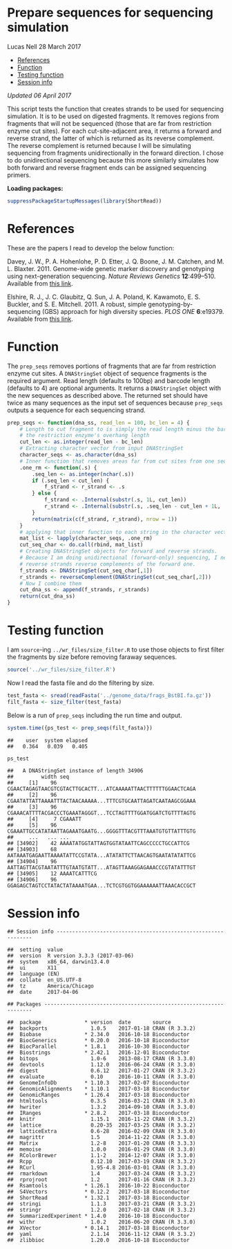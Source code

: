 Prepare sequences for sequencing simulation
================
Lucas Nell
28 March 2017

-   [References](#references)
-   [Function](#function)
-   [Testing function](#testing-function)
-   [Session info](#session-info)

*Updated 06 April 2017*

This script tests the function that creates strands to be used for sequencing simulation. It is to be used on digested fragments. It removes regions from fragments that will not be sequenced (those that are far from restriction enzyme cut sites). For each cut-site-adjacent area, it returns a forward and reverse strand, the latter of which is returned as its reverse complement. The reverse complement is returned because I will be simulating sequencing from fragments unidirectionally in the forward direction. I chose to do unidirectional sequencing because this more similarly simulates how both forward and reverse fragment ends can be assigned sequencing primers.

**Loading packages:**

``` r
suppressPackageStartupMessages(library(ShortRead))
```

References
==========

These are the papers I read to develop the below function:

Davey, J. W., P. A. Hohenlohe, P. D. Etter, J. Q. Boone, J. M. Catchen, and M. L. Blaxter. 2011. Genome-wide genetic marker discovery and genotyping using next-generation sequencing. *Nature Reviews Genetics* **12**:499–510. Available from [this link](http://dx.doi.org/10.1038/nrg3012).

Elshire, R. J., J. C. Glaubitz, Q. Sun, J. A. Poland, K. Kawamoto, E. S. Buckler, and S. E. Mitchell. 2011. A robust, simple genotyping-by-sequencing (GBS) approach for high diversity species. *PLOS ONE* **6**:e19379. Available from [this link](http://dx.plos.org/10.1371/journal.pone.0019379).

Function
========

The `prep_seqs` removes portions of fragments that are far from restriction enzyme cut sites. A `DNAStringSet` object of sequence fragments is the required argument. Read length (defaults to 100bp) and barcode length (defaults to 4) are optional arguments. It returns a `DNAStringSet` object with the new sequences as described above. The returned set should have twice as many sequences as the input set of sequences because `prep_seqs` outputs a sequence for each sequencing strand.

``` r
prep_seqs <- function(dna_ss, read_len = 100, bc_len = 4) {
    # Length to cut fragment to is simply the read length minus the barcode length and
    # the restriction enzyme's overhang length
    cut_len <- as.integer(read_len - bc_len)
    # Extracting character vector from input DNAStringSet
    character_seqs <- as.character(dna_ss)
    # Inner function that removes areas far from cut sites from one sequence
    .one_rm <- function(.s) {
        .seq_len <- as.integer(nchar(.s))
        if (.seq_len < cut_len) {
            f_strand <- r_strand <- .s
        } else {
            f_strand <- .Internal(substr(.s, 1L, cut_len))
            r_strand <- .Internal(substr(.s, .seq_len - cut_len + 1L, .seq_len))
        }
        return(matrix(c(f_strand, r_strand), nrow = 1))
    }
    # applying that inner function to each string in the character vector
    mat_list <- lapply(character_seqs, .one_rm)
    cut_seq_char <- do.call(rbind, mat_list)
    # Creating DNAStringSet objects for forward and reverse strands.
    # Because I am doing unidirectional (forward-only) sequencing, I need to make the 
    # reverse strands reverse complements of the forward one.
    f_strands <- DNAStringSet(cut_seq_char[,1])
    r_strands <- reverseComplement(DNAStringSet(cut_seq_char[,2]))
    # Now I combine them
    cut_dna_ss <- append(f_strands, r_strands)
    return(cut_dna_ss)
}
```

Testing function
================

I am `source`-ing `../wr_files/size_filter.R` to use those objects to first filter the fragments by size before removing faraway sequences.

``` r
source('../wr_files/size_filter.R')
```

Now I read the fasta file and do the filtering by size.

``` r
test_fasta <- sread(readFasta('../genome_data/frags_BstBI.fa.gz'))
filt_fasta <- size_filter(test_fasta)
```

Below is a run of `prep_seqs` including the run time and output.

``` r
system.time({ps_test <- prep_seqs(filt_fasta)})
```

    ##    user  system elapsed 
    ##   0.364   0.039   0.405

``` r
ps_test
```

    ##   A DNAStringSet instance of length 34906
    ##         width seq
    ##     [1]    96 CGAACTAGAGTAACGTCGTACTTGCACTT...ATCAAAAATTAACTTTTTTGGAACTCAGA
    ##     [2]    96 CGAATATTATTAAAATTTACTAACAAAAA...TTTCGTGCAATTAGATCAATAAGCGGAAA
    ##     [3]    96 CGAAACATTTTACGACCCTGAAATAGGGT...TCCTAGTTTTGGATGGATCTGTTTTAGTG
    ##     [4]     7 CGAAATT
    ##     [5]    96 CGAAATTGCCATATAATTAGAAATGAATG...GGGGTTTACGTTTAAATGTGTTATTTGTG
    ##     ...   ... ...
    ## [34902]    42 AAAATATGGTATTAGTGGTATAATTCAGCCCCCTGCCATTCG
    ## [34903]    68 AATAAATGAGAATTAAAATATTCCGTATA...ATATATTCTTAACAGTGAATATATATTCG
    ## [34904]    96 AATTAGTTACGTAATATTTGTAATGTATT...ATAGTTAAAGGAGAAACCCGTATATTTGT
    ## [34905]    12 AAAATCATTTCG
    ## [34906]    96 GGAGAGCTAGTCCTATACTATAAAATGAA...TCTCGTGGTGGAAAAAATTAAACACCGCT

Session info
============

    ## Session info --------------------------------------------------------------

    ##  setting  value                       
    ##  version  R version 3.3.3 (2017-03-06)
    ##  system   x86_64, darwin13.4.0        
    ##  ui       X11                         
    ##  language (EN)                        
    ##  collate  en_US.UTF-8                 
    ##  tz       America/Chicago             
    ##  date     2017-04-06

    ## Packages ------------------------------------------------------------------

    ##  package              * version  date       source        
    ##  backports              1.0.5    2017-01-18 CRAN (R 3.3.2)
    ##  Biobase              * 2.34.0   2016-10-18 Bioconductor  
    ##  BiocGenerics         * 0.20.0   2016-10-18 Bioconductor  
    ##  BiocParallel         * 1.8.1    2016-10-30 Bioconductor  
    ##  Biostrings           * 2.42.1   2016-12-01 Bioconductor  
    ##  bitops                 1.0-6    2013-08-17 CRAN (R 3.3.0)
    ##  devtools               1.12.0   2016-06-24 CRAN (R 3.3.0)
    ##  digest                 0.6.12   2017-01-27 CRAN (R 3.3.2)
    ##  evaluate               0.10     2016-10-11 CRAN (R 3.3.0)
    ##  GenomeInfoDb         * 1.10.3   2017-02-07 Bioconductor  
    ##  GenomicAlignments    * 1.10.1   2017-03-18 Bioconductor  
    ##  GenomicRanges        * 1.26.4   2017-03-18 Bioconductor  
    ##  htmltools              0.3.5    2016-03-21 CRAN (R 3.3.0)
    ##  hwriter                1.3.2    2014-09-10 CRAN (R 3.3.0)
    ##  IRanges              * 2.8.2    2017-03-18 Bioconductor  
    ##  knitr                  1.15.1   2016-11-22 CRAN (R 3.3.2)
    ##  lattice                0.20-35  2017-03-25 CRAN (R 3.3.2)
    ##  latticeExtra           0.6-28   2016-02-09 CRAN (R 3.3.0)
    ##  magrittr               1.5      2014-11-22 CRAN (R 3.3.0)
    ##  Matrix                 1.2-8    2017-01-20 CRAN (R 3.3.3)
    ##  memoise                1.0.0    2016-01-29 CRAN (R 3.3.0)
    ##  RColorBrewer           1.1-2    2014-12-07 CRAN (R 3.3.0)
    ##  Rcpp                   0.12.10  2017-03-19 CRAN (R 3.3.2)
    ##  RCurl                  1.95-4.8 2016-03-01 CRAN (R 3.3.0)
    ##  rmarkdown              1.4      2017-03-24 CRAN (R 3.3.2)
    ##  rprojroot              1.2      2017-01-16 CRAN (R 3.3.2)
    ##  Rsamtools            * 1.26.1   2016-10-22 Bioconductor  
    ##  S4Vectors            * 0.12.2   2017-03-18 Bioconductor  
    ##  ShortRead            * 1.32.1   2017-03-18 Bioconductor  
    ##  stringi                1.1.3    2017-03-21 CRAN (R 3.3.2)
    ##  stringr                1.2.0    2017-02-18 CRAN (R 3.3.2)
    ##  SummarizedExperiment * 1.4.0    2016-10-18 Bioconductor  
    ##  withr                  1.0.2    2016-06-20 CRAN (R 3.3.0)
    ##  XVector              * 0.14.1   2017-03-18 Bioconductor  
    ##  yaml                   2.1.14   2016-11-12 CRAN (R 3.3.2)
    ##  zlibbioc               1.20.0   2016-10-18 Bioconductor
